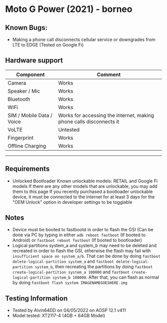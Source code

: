 # Moto G Power (2021) - borneo

## Known Bugs:
* Making a phone call disconnects cellular service or downgrades from LTE to EDGE (Tested on Google Fi)

## Hardware support

| Component                 |      Comment                                              |
|---------------------------|-----------------------------------------------------------|
| Camera                    | Works                                                    |
| Speaker / Mic             | Works                                                    |
| Bluetooth                 | Works                                                    |
| WiFi                      | Works                                                    |
| SIM / Mobile Data / Voice | Works for accessing the internet, making phone calls disconnects it |
| VoLTE                     | Untested                                                 |
| Fingerprint               | Works                                                    |
| Offline Charging          | Works                                                   |
---

## Requirements
* Unlocked Bootloader 
Known unlockable models: RETAIL and Google Fi models
If there are any other models that are unlockable, you may add them to this page 
If you recently purchased a bootloader unlockable device, it must be connected to the internet for at least 3 days for the "OEM Unlock" option in developer settings to be togglable 

## Notes
* Device must be booted to fastbootd in order to flash the GSI (Can be done via PC by typing in either `adb reboot fastboot` (If booted to Android) or `fastboot reboot fastboot` (If booted to bootloader)
* Logical partitions system_a and system_b may need to be deleted and recreated in order to flash the GSI, otherwise the flash may fail with `insufficient space on system_a/b`. That can be done by doing `fastboot delete-logical-partition system_a` and `fastboot delete-logical-partition system_b`, then recreating the partitions by doing `fastboot create-logical-partition system_a 100000` and `fastboot create-logical-partition system_b 100000`. After that, you can flash as normal by doing `fastboot flash system IMAGENAMEGOESHERE.img`

## Testing Information
* Tested by Alvin64DD on 04/05/2022 on AOSP 12.1 v411
* Model tested: XT2117-4 (4GB + 64GB Model)
